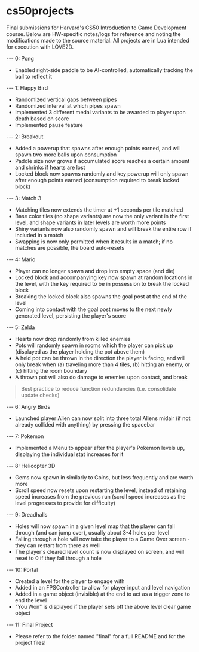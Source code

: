 # cs50projects
Final submissions for Harvard's CS50 Introduction to Game Development course.
Below are HW-specific notes/logs for reference and noting the modifications made to the source material. All projects are in Lua intended for execution with LOVE2D.

--- 0: Pong
- Enabled right-side paddle to be AI-controlled, automatically tracking the ball to reflect it

--- 1: Flappy Bird
- Randomized vertical gaps between pipes
- Randomized interval at which pipes spawn
- Implemented 3 different medal variants to be awarded to player upon death based on score
- Implemented pause feature

--- 2: Breakout
- Added a powerup that spawns after enough points earned, and will spawn two more balls upon consumption
- Paddle size now grows if accumulated score reaches a certain amount and shrinks if hearts are lost
- Locked block now spawns randomly and key powerup will only spawn after enough points earned (consumption required to break locked block)

--- 3: Match 3
- Matching tiles now extends the timer at +1 seconds per tile matched
- Base color tiles (no shape variants) are now the only variant in the first level, and shape variants in later levels are worth more points
- Shiny variants now also randomly spawn and will break the entire row if included in a match
- Swapping is now only permitted when it results in a match; if no matches are possible, the board auto-resets

--- 4: Mario
- Player can no longer spawn and drop into empty space (and die)
- Locked block and accompanying key now spawn at random locations in the level, with the key required to be in possession to break the locked block
- Breaking the locked block also spawns the goal post at the end of the level
- Coming into contact with the goal post moves to the next newly generated level, persisting the player's score

--- 5: Zelda
- Hearts now drop randomly from killed enemies
- Pots will randomly spawn in rooms which the player can pick up (displayed as the player holding the pot above them)
- A held pot can be thrown in the direction the player is facing, and will only break when (a) traveling more than 4 tiles, (b) hitting an enemy, or (c) hitting the room boundary
- A thrown pot will also do damage to enemies upon contact, and break

> Best practice to reduce function redundancies (i.e. consolidate update checks)

--- 6: Angry Birds
- Launched player Alien can now split into three total Aliens midair (if not already collided with anything) by pressing the spacebar

--- 7: Pokemon
- Implemented a Menu to appear after the player's Pokemon levels up, displaying the individual stat increases for it

--- 8: Helicopter 3D
- Gems now spawn in similarly to Coins, but less frequently and are worth more
- Scroll speed now resets upon restarting the level, instead of retaining speed increases from the previous run (scroll speed increases as the level progresses to provide for difficulty)

--- 9: Dreadhalls
- Holes will now spawn in a given level map that the player can fall through (and can jump over), usually about 3-4 holes per level
- Falling through a hole will now take the player to a Game Over screen - they can restart from there as well
- The player's cleared level count is now displayed on screen, and will reset to 0 if they fall through a hole

--- 10: Portal
- Created a level for the player to engage with
- Added in an FPSController to allow for player input and level navigation
- Added in a game object (invisible) at the end to act as a trigger zone to end the level
- "You Won" is displayed if the player sets off the above level clear game object

--- 11: Final Project
- Please refer to the folder named "final" for a full README and for the project files!
